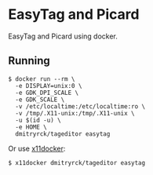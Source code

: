 # EasyTag and Picard

EasyTag and Picard using docker.

## Running

```shell
$ docker run --rm \
  -e DISPLAY=unix:0 \
  -e GDK_DPI_SCALE \
  -e GDK_SCALE \
  -v /etc/localtime:/etc/localtime:ro \
  -v /tmp/.X11-unix:/tmp/.X11-unix \
  -u $(id -u) \
  -e HOME \
  dmitryrck/tageditor easytag
```

Or use [x11docker](https://github.com/mviereck/x11docker):

```terminal
$ x11docker dmitryrck/tageditor easytag
```
